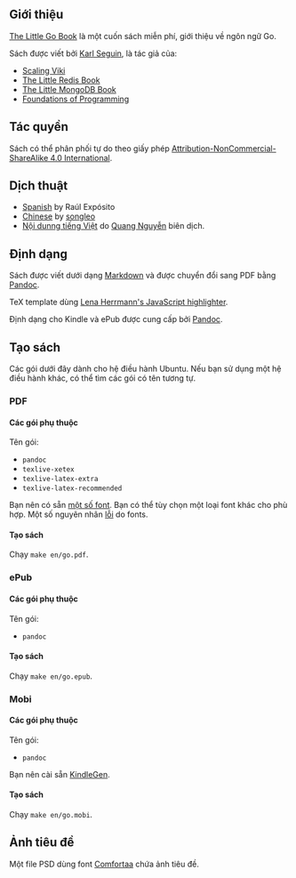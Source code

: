 ## Giới thiệu ##
[The Little Go Book](http://openmymind.net/The-Little-Go-Book/) là một cuốn sách miễn phí, giới thiệu về ngôn ngữ Go.

Sách được viết bởi [Karl Seguin](http://openmymind.net), là tác giả của:

* [Scaling Viki](http://openmymind.net/scaling-viki/)
* [The Little Redis Book](http://openmymind.net/2012/1/23/The-Little-Redis-Book/)
* [The Little MongoDB Book](http://openmymind.net/2011/3/28/The-Little-MongoDB-Book/)
* [Foundations of Programming](http://openmymind.net/FoundationsOfProgramming.pdf)

## Tác quyền ##
Sách có thể phân phối tự do theo giấy phép  [Attribution-NonCommercial-ShareAlike 4.0 International](<http://creativecommons.org/licenses/by-nc-sa/4.0/>).

## Dịch thuật ##

* [Spanish](https://github.com/raulexposito/the-little-go-book/tree/master/es) by Raúl Expósito
* [Chinese](https://github.com/songleo/the-little-go-book_ZH_CN) by [songleo](https://github.com/songleo)
* [Nội dunng tiếng Việt](https://github.com/quangnh89/the-little-go-book/blob/master/vi/go.md) do [Quang Nguyễn](https://github.com/quangnh89) biên dịch.

## Định dạng ##
Sách được viết dưới dạng [Markdown](http://daringfireball.net/projects/markdown/) và được chuyển đổi sang PDF bằng [Pandoc](http://johnmacfarlane.net/pandoc/).

 TeX template dùng [Lena Herrmann's JavaScript highlighter](http://lenaherrmann.net/2010/05/20/javascript-syntax-highlighting-in-the-latex-listings-package).

Định dạng cho Kindle và ePub được cung cấp bởi [Pandoc](http://johnmacfarlane.net/pandoc/).

## Tạo sách ##
Các gói dưới đây dành cho hệ điều hành Ubuntu. Nếu bạn sử dụng một hệ điều hành khác, có thể tìm các gói có tên tương tự.

### PDF

#### Các gói phụ thuộc

Tên gói:

* `pandoc`
* `texlive-xetex`
* `texlive-latex-extra`
* `texlive-latex-recommended`

Bạn nên có sẵn [một số font](https://github.com/karlseguin/the-little-redis-book/blob/master/common/pdf-template.tex#L11).
Bạn có thể tùy chọn một loại font khác cho phù hợp. Một số nguyên nhân [lỗi](https://github.com/karlseguin/the-little-redis-book/issues/26) do fonts.

#### Tạo sách

Chạy `make en/go.pdf`.

### ePub

#### Các gói phụ thuộc

Tên gói:

* `pandoc`

#### Tạo sách

Chạy `make en/go.epub`.

### Mobi

#### Các gói phụ thuộc

Tên gói:

* `pandoc`

Bạn nên cài sẵn [KindleGen](http://www.amazon.com/gp/feature.html?ie=UTF8&docId=1000765211).

#### Tạo sách

Chạy `make en/go.mobi`.

## Ảnh tiêu đề ##
Một file PSD dùng font [Comfortaa](http://www.dafont.com/comfortaa.font) chứa ảnh tiêu đề.

